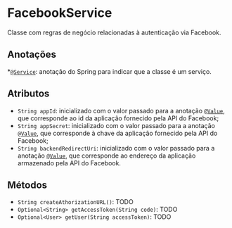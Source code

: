# FacebookService
Classe com regras de negócio relacionadas à autenticação via Facebook.

## Anotações
*[`@Service`](https://docs.spring.io/spring-framework/docs/current/javadoc-api/org/springframework/stereotype/Service.html): anotação do Spring para indicar que a classe é um serviço.

## Atributos
* `String appId`: inicializado com o valor passado para a anotação [`@Value`](), que corresponde ao id da aplicação fornecido pela API do Facebook;
* `String appSecret`: inicializado com o valor passado para a anotação [`@Value`](), que corresponde à chave da aplicação fornecido pela API do Facebook;
* `String backendRedirectUri`: inicializado com o valor passado para a anotação [`@Value`](), que corresponde ao endereço da aplicação armazenado pela API do Facebook.

## Métodos
* `String createAthorizationURL()`: TODO
* `Optional<String> getAccessToken(String code)`: TODO
* `Optional<User> getUser(String accessToken)`: TODO